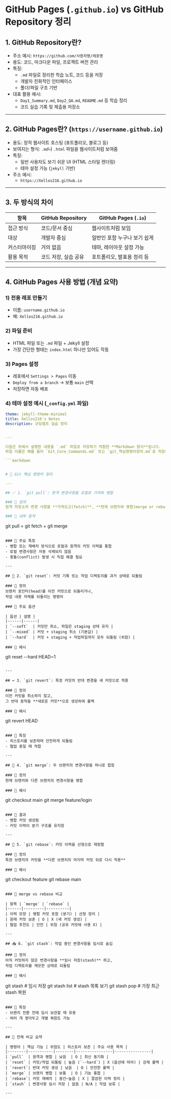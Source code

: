 # GitHub Pages (`.github.io`) vs GitHub Repository 정리

## 1. GitHub Repository란?

- 주소 예시: `https://github.com/사용자명/레포명`
- 용도: 코드, 마크다운 파일, 프로젝트 버전 관리
- 특징:
  - `.md` 파일로 정리한 학습 노트, 코드 등을 저장
  - 개발자 친화적인 인터페이스
  - 폴더/파일 구조 기반
- 대표 활용 예시:
  - `Day1_Summary.md`, `Day2_QA.md`, `README.md` 등 학습 정리
  - 코드 실습 기록 및 제출용 저장소

---

## 2. GitHub Pages란? (`https://username.github.io`)

- 용도: 정적 웹사이트 호스팅 (포트폴리오, 블로그 등)
- 보여지는 형식: `.md`나 `.html` 파일을 웹사이트처럼 보여줌
- 특징:
  - 일반 사용자도 보기 쉬운 UI (HTML 스타일 렌더링)
  - 테마 설정 가능 (`jekyll` 기반)
- 주소 예시:
  - `https://Xellos216.github.io`

---

## 3. 두 방식의 차이

| 항목 | GitHub Repository | GitHub Pages (`.io`) |
|------|-------------------|------------------------|
| 접근 방식 | 코드/문서 중심 | 웹사이트처럼 보임 |
| 대상 | 개발자 중심 | 일반인 포함 누구나 보기 쉽게 |
| 커스터마이징 | 거의 없음 | 테마, 레이아웃 설정 가능 |
| 활용 목적 | 코드 저장, 실습 공유 | 포트폴리오, 발표용 정리 등 |

---

## 4. GitHub Pages 사용 방법 (개념 요약)

### 1) 전용 레포 만들기
- 이름: `username.github.io`
- 예: `Xellos216.github.io`

### 2) 파일 준비
- HTML 파일 또는 `.md` 파일 + Jekyll 설정
- 가장 간단한 형태는 `index.html` 하나만 있어도 작동

### 3) Pages 설정
- 레포에서 `Settings > Pages` 이동
- `Deploy from a branch` → 보통 `main` 선택
- 저장하면 자동 배포

### 4) 테마 설정 예시 (`_config.yml` 파일)
```yml
theme: jekyll-theme-minimal
title: Xellos216's Notes
description: 코딩캠프 실습 정리


---

다음은 위에서 설명한 내용을 `.md` 파일로 저장하기 적합한 **Markdown 형식**입니다.
파일 이름은 예를 들어 `Git_Core_Commands.md` 또는 `git_핵심명령어정리.md`로 저장하면 좋습니다.

```markdown


# 📘 Git 핵심 명령어 정리

---

## ✅ 1. `git pull`: 원격 변경사항을 로컬로 가져와 병합

### 🔹 정의
원격 저장소의 변경 사항을 **가져오고(fetch)**, **현재 브랜치와 병합(merge or rebase)** 하는 명령어

### 🔹 내부 동작
```

git pull = git fetch + git merge

```

### 🔹 주요 특징
- 병합 또는 재배치 방식으로 로컬과 원격의 커밋 이력을 통합
- 로컬 변경사항은 자동 삭제되지 않음
- 충돌(conflict) 발생 시 직접 해결 필요

---

## 🔁 2. `git reset`: 커밋 기록 또는 작업 디렉토리를 과거 상태로 되돌림

### 🔹 정의
브랜치 포인터(head)를 이전 커밋으로 되돌리거나,  
작업 내용 자체를 되돌리는 명령어

### 🔹 주요 옵션

| 옵션 | 설명 |
|------|------|
| `--soft`  | 커밋만 취소, 파일은 staging 상태 유지 |
| `--mixed` | 커밋 + staging 취소 (기본값) |
| `--hard`  | 커밋 + staging + 작업파일까지 모두 되돌림 (위험) |

### 🔹 예시
```

git reset --hard HEAD\~1

```

---

## ↩️ 3. `git revert`: 특정 커밋의 반대 변경을 새 커밋으로 적용

### 🔹 정의
이전 커밋을 취소하지 않고,  
그 반대 동작을 **새로운 커밋**으로 생성하여 롤백

### 🔹 예시
```

git revert HEAD

```

### 🔹 특징
- 히스토리를 보존하며 안전하게 되돌림
- 협업 중일 때 적합

---

## 🔀 4. `git merge`: 두 브랜치의 변경사항을 하나로 합침

### 🔹 정의
현재 브랜치와 다른 브랜치의 변경사항을 병합

### 🔹 예시
```

git checkout main
git merge feature/login

```

### 🔹 결과
- 병합 커밋 생성됨
- 커밋 이력이 분기 구조를 유지함

---

## 🔁 5. `git rebase`: 커밋 이력을 선형으로 재정렬

### 🔹 정의
특정 브랜치의 커밋을 **다른 브랜치의 마지막 커밋 뒤로 다시 적용**

### 🔹 예시
```

git checkout feature
git rebase main

```

### 🔹 merge vs rebase 비교

| 항목 | `merge` | `rebase` |
|------|---------|----------|
| 이력 모양 | 병합 커밋 포함 (분기) | 선형 정리 |
| 원래 커밋 보존 | O | X (새 커밋 생성) |
| 협업 추천도 | 안전 | 위험 (공유 커밋에 사용 X) |

---

## 📥 6. `git stash`: 작업 중인 변경사항을 임시로 숨김

### 🔹 정의
아직 커밋하지 않은 변경사항을 **임시 저장(stash)** 하고,  
작업 디렉토리를 깨끗한 상태로 되돌림

### 🔹 예시
```

git stash           # 임시 저장
git stash list      # stash 목록 보기
git stash pop       # 가장 최근 stash 복원

```

### 🔹 특징
- 브랜치 전환 전에 임시 보관할 때 유용
- 여러 개 쌓아두고 개별 복원도 가능

---

## 🧾 전체 비교 요약

| 명령어 | 핵심 기능 | 위험도 | 히스토리 보존 | 주요 사용 목적 |
|--------|-----------|--------|----------------|----------------|
| `pull`  | 원격과 병합 | 낮음  | O | 최신 동기화 |
| `reset` | 커밋/작업 되돌림 | 높음 (`--hard`) | X (옵션에 따라) | 강제 롤백 |
| `revert`| 반대 커밋 생성 | 낮음  | O | 안전한 롤백 |
| `merge` | 브랜치 병합 | 보통  | O | 기능 통합 |
| `rebase`| 커밋 재배치 | 중간~높음 | X | 깔끔한 이력 정리 |
| `stash` | 변경사항 임시 저장 | 없음 | N/A | 작업 보류 |

---

```

